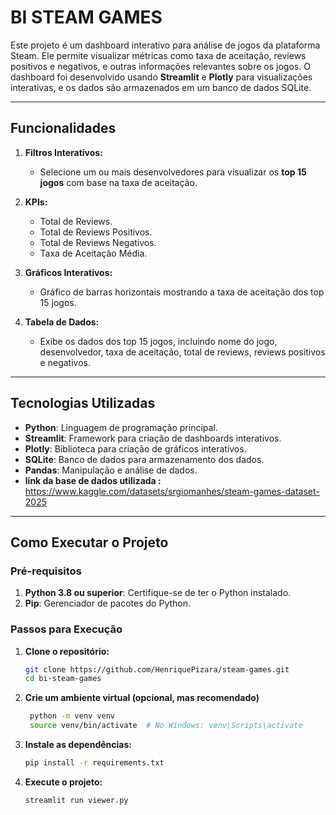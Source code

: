 # BI STEAM GAMES

Este projeto é um dashboard interativo para análise de jogos da plataforma Steam. Ele permite visualizar métricas como taxa de aceitação, reviews positivos e negativos, e outras informações relevantes sobre os jogos. O dashboard foi desenvolvido usando **Streamlit** e **Plotly** para visualizações interativas, e os dados são armazenados em um banco de dados SQLite.

---

## **Funcionalidades**

1. **Filtros Interativos:**
   - Selecione um ou mais desenvolvedores para visualizar os **top 15 jogos** com base na taxa de aceitação.
   
2. **KPIs:**
   - Total de Reviews.
   - Total de Reviews Positivos.
   - Total de Reviews Negativos.
   - Taxa de Aceitação Média.

3. **Gráficos Interativos:**
   - Gráfico de barras horizontais mostrando a taxa de aceitação dos top 15 jogos.

4. **Tabela de Dados:**
   - Exibe os dados dos top 15 jogos, incluindo nome do jogo, desenvolvedor, taxa de aceitação, total de reviews, reviews positivos e negativos.

---

## **Tecnologias Utilizadas**

- **Python**: Linguagem de programação principal.
- **Streamlit**: Framework para criação de dashboards interativos.
- **Plotly**: Biblioteca para criação de gráficos interativos.
- **SQLite**: Banco de dados para armazenamento dos dados.
- **Pandas**: Manipulação e análise de dados.
- **link da base de dados utilizada :**
  https://www.kaggle.com/datasets/srgiomanhes/steam-games-dataset-2025
---

## **Como Executar o Projeto**

### **Pré-requisitos**

1. **Python 3.8 ou superior**: Certifique-se de ter o Python instalado.
2. **Pip**: Gerenciador de pacotes do Python.

### **Passos para Execução**

1. **Clone o repositório:**
   ```bash
   git clone https://github.com/HenriquePizara/steam-games.git
   cd bi-steam-games
2. **Crie um ambiente virtual (opcional, mas recomendado)**
   ```bash
    python -m venv venv
    source venv/bin/activate  # No Windows: venv\Scripts\activate
3. **Instale as dependências:**
   ```bash
   pip install -r requirements.txt
4. **Execute o projeto:**
   ```bash
   streamlit run viewer.py
